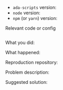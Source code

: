 <!--
Thanks for your interest in the project. I appreciate bugs filed and PRs submitted!
Please make sure that you are familiar with and follow the Code of Conduct for
this project (found in the CODE_OF_CONDUCT.md file).

Please fill out this template with all the relevant information so we can
understand what's going on and fix the issue.

I'll probably ask you to submit the fix (after giving some direction). If you've
never done that before, that's great! Check this free short video tutorial to
learn how: http://kcd.im/pull-request
-->

- `ada-scripts` version:
- `node` version:
- `npm` (or `yarn`) version:

Relevant code or config

```javascript
```

What you did:

What happened:

<!-- Please provide the full error message/screenshots/anything -->

Reproduction repository:

<!--
If possible, please create a repository that reproduces the issue with the
minimal amount of code possible.
-->

Problem description:

Suggested solution:
